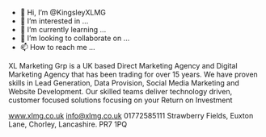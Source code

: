 - 👋 Hi, I’m @KingsleyXLMG
- 👀 I’m interested in ...
- 🌱 I’m currently learning ...
- 💞️ I’m looking to collaborate on ...
- 📫 How to reach me ...

XL Marketing Grp is a UK based Direct Marketing Agency and Digital Marketing Agency that has been trading for over 15 years. We have proven skills in Lead Generation, Data Provision, Social Media Marketing and Website Development. Our skilled teams deliver technology driven, customer focused solutions focusing on your Return on Investment

www.xlmg.co.uk
info@xlmg.co.uk
01772585111
Strawberry Fields, Euxton Lane,
Chorley, Lancashire.
PR7 1PQ


<!---
KingsleyXLMG/KingsleyXLMG is a ✨ special ✨ repository because its `README.md` (this file) appears on your GitHub profile.
You can click the Preview link to take a look at your changes.
--->
